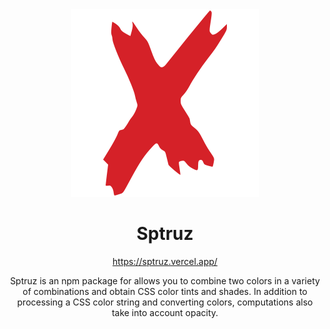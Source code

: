 <div align="center">
  <img src="https://raw.githubusercontent.com/MKAbuMattar/sptruz/main/assets/logo.svg" alt="@MKAbuMattar/sptruz"/>

  <h1>Sptruz</h1>

  <a href="https://sptruz.vercel.app/">https://sptruz.vercel.app/</a>

  <p>Sptruz is an npm package for allows you to combine two colors in a variety of combinations and obtain CSS color tints and shades. In addition to processing a CSS color string and converting colors, computations also take into account opacity.</p>
</div>
